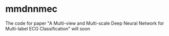 # mmdnnmec
The code for paper "A Multi-view and Multi-scale Deep Neural Network for Multi-label ECG Classification" will soon

